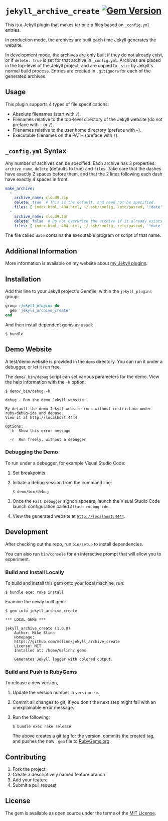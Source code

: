 # `jekyll_archive_create` [![Gem Version](https://badge.fury.io/rb/jekyll_archive_create.svg)](https://badge.fury.io/rb/jekyll_archive_create)


This is a Jekyll plugin that makes tar or zip files based on `_config.yml` entries.

In production mode, the archives are built each time Jekyll generates the website.

In development mode, the archives are only built if they do not already exist,
or if `delete: true` is set for that archive in `_config.yml`.
Archives are placed in the top-level of the Jekyll project, and are copied to `_site` by Jekyll's normal build process.
Entries are created in `.gitignore` for each of the generated archives.


## Usage

This plugin supports 4 types of file specifications:

* Absolute filenames (start with `/`).
* Filenames relative to the top-level directory of the Jekyll website
  (do not preface with `.` or `/`).
* Filenames relative to the user home directory (preface with `~`).
* Executable filenames on the PATH (preface with `!`).


## `_config.yml` Syntax

Any number of archives can be specified. Each archive has 3 properties: `archive_name`,
`delete` (defaults to true) and `files`.
Take care that the dashes have exactly 2 spaces before them,
and that the 2 lines following each dash have exactly 4 spaces in front.

```yaml
make_archive:
  -
    archive_name: cloud9.zip
    delete: true  # This is the default, and need not be specified.
    files: [ index.html, 404.html, ~/.ssh/config, /etc/passwd, '!date' ]
  -
    archive_name: cloud9.tar
    delete: false  # Do not overwrite the archive if it already exists
    files: [ index.html, 404.html, ~/.ssh/config, /etc/passwd, '!date' ]
```

The file called `date` contains the executable program or script of that name.


## Additional Information

More information is available on my website about
[my Jekyll plugins](https://mslinn.com/jekyll/3000-jekyll-plugins.html#archive_create).


## Installation

Add this line to your Jekyll project's Gemfile, within the `jekyll_plugins` group:

```ruby
group :jekyll_plugins do
  gem 'jekyll_archive_create'
end
```

And then install dependent gems as usual:

```shell
$ bundle
```


## Demo Website

A test/demo website is provided in the `demo` directory.
You can run it under a debugger, or let it run free.

The `demo/_bin/debug` script can set various parameters for the demo.
View the help information with the `-h` option:

```shell
$ demo/_bin/debug -h

debug - Run the demo Jekyll website.

By default the demo Jekyll website runs without restriction under ruby-debug-ide and debase.
View it at http://localhost:4444

Options:
  -h  Show this error message

  -r  Run freely, without a debugger
```


### Debugging the Demo

To run under a debugger, for example Visual Studio Code:

1. Set breakpoints.

2. Initiate a debug session from the command line:

   ```shell
   $ demo/bin/debug
   ```

3. Once the `Fast Debugger` signon appears,
   launch the Visual Studio Code launch configuration called `Attach rdebug-ide`.

4. View the generated website at [`http://localhost:4444`](http://localhost:4444).


## Development

After checking out the repo, run `bin/setup` to install dependencies.

You can also run `bin/console` for an interactive prompt that will allow you to experiment.


### Build and Install Locally

To build and install this gem onto your local machine, run:

```shell
$ bundle exec rake install
```

Examine the newly built gem:

```shell
$ gem info jekyll_archive_create

*** LOCAL GEMS ***

jekyll_archive_create (1.0.0)
    Author: Mike Slinn
    Homepage:
    https://github.com/mslinn/jekyll_archive_create
    License: MIT
    Installed at: /home/mslinn/.gems

    Generates Jekyll logger with colored output.
```


### Build and Push to RubyGems

To release a new version,

1. Update the version number in `version.rb`.
2. Commit all changes to git; if you don't the next step might fail with an unexplainable error message.
3. Run the following:

    ```shell
    $ bundle exec rake release
    ```

    The above creates a git tag for the version, commits the created tag,
    and pushes the new `.gem` file to [RubyGems.org](https://rubygems.org).


## Contributing

1. Fork the project
2. Create a descriptively named feature branch
3. Add your feature
4. Submit a pull request


## License

The gem is available as open source under the terms of the [MIT License](https://opensource.org/licenses/MIT).
